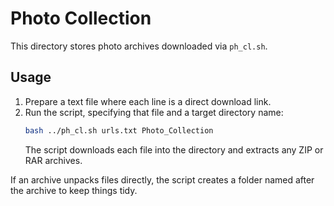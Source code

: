 # Photo Collection

This directory stores photo archives downloaded via `ph_cl.sh`.

## Usage

1. Prepare a text file where each line is a direct download link.
2. Run the script, specifying that file and a target directory name:
   ```bash
   bash ../ph_cl.sh urls.txt Photo_Collection
   ```
   The script downloads each file into the directory and extracts any ZIP or RAR archives.

If an archive unpacks files directly, the script creates a folder named after the archive to keep things tidy.
